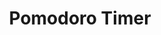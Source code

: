 ---
title: "Pomodoro Timer"
title_fr: "Pomodoro Timer"
order: 3
description: "Project I created for the 'Front-End Librairies' certification on freeCodeCamp"
description_fr: "Project I created for the 'Front-End Librairies' certification on freeCodeCamp"
featuredImage: ../images/fcc-pomodoro-timer.png
url: "https://codepen.io/anhek/debug/RwbzgLq"
tags: ["html", "scss", "javascript", "react"]
tags_fr: ["html", "scss", "javascript", "react"]
---